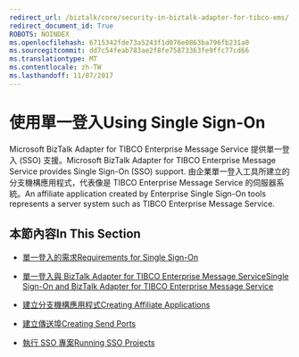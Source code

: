 ```yaml
---
redirect_url: /biztalk/core/security-in-biztalk-adapter-for-tibco-ems/
redirect_document_id: True
ROBOTS: NOINDEX
ms.openlocfilehash: 6715342fde73a5243f1d076e0863ba796fb231a0
ms.sourcegitcommit: dd7c54feab783ae2f8fe75873363fe9ffc77cd66
ms.translationtype: MT
ms.contentlocale: zh-TW
ms.lasthandoff: 11/07/2017
---
```

# <a name="using-single-sign-on"></a><span data-ttu-id="62a7a-101">使用單一登入</span><span class="sxs-lookup"><span data-stu-id="62a7a-101">Using Single Sign-On</span></span>
<span data-ttu-id="62a7a-102">Microsoft BizTalk Adapter for TIBCO Enterprise Message Service 提供單一登入 (SSO) 支援。</span><span class="sxs-lookup"><span data-stu-id="62a7a-102">Microsoft BizTalk Adapter for TIBCO Enterprise Message Service provides Single Sign-On (SSO) support.</span></span> <span data-ttu-id="62a7a-103">由企業單一登入工具所建立的分支機構應用程式，代表像是 TIBCO Enterprise Message Service 的伺服器系統。</span><span class="sxs-lookup"><span data-stu-id="62a7a-103">An affiliate application created by Enterprise Single Sign-On tools represents a server system such as TIBCO Enterprise Message Service.</span></span>  
  
## <a name="in-this-section"></a><span data-ttu-id="62a7a-104">本節內容</span><span class="sxs-lookup"><span data-stu-id="62a7a-104">In This Section</span></span>  
  
-   [<span data-ttu-id="62a7a-105">單一登入的需求</span><span class="sxs-lookup"><span data-stu-id="62a7a-105">Requirements for Single Sign-On</span></span>](../core/requirements-for-single-sign-on4.md)  
  
-   [<span data-ttu-id="62a7a-106">單一登入與 BizTalk Adapter for TIBCO Enterprise Message Service</span><span class="sxs-lookup"><span data-stu-id="62a7a-106">Single Sign-On and BizTalk Adapter for TIBCO Enterprise Message Service</span></span>](../core/single-sign-on-and-biztalk-adapter-for-tibco-enterprise-message-service.md)  
  
-   [<span data-ttu-id="62a7a-107">建立分支機構應用程式</span><span class="sxs-lookup"><span data-stu-id="62a7a-107">Creating Affiliate Applications</span></span>](../core/creating-affiliate-applications5.md)  
  
-   [<span data-ttu-id="62a7a-108">建立傳送埠</span><span class="sxs-lookup"><span data-stu-id="62a7a-108">Creating Send Ports</span></span>](../core/creating-send-ports1.md)  
  
-   [<span data-ttu-id="62a7a-109">執行 SSO 專案</span><span class="sxs-lookup"><span data-stu-id="62a7a-109">Running SSO Projects</span></span>](../core/running-sso-projects2.md)